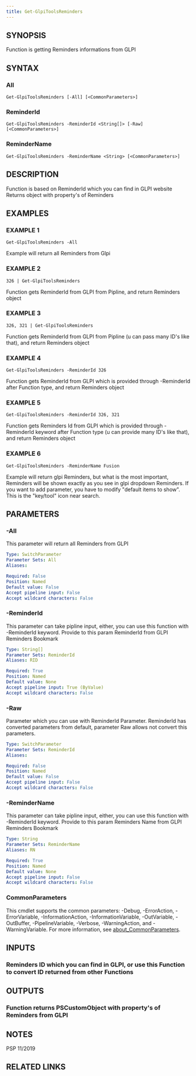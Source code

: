 ```yaml
---
title: Get-GlpiToolsReminders
---
```


## SYNOPSIS
Function is getting Reminders informations from GLPI

## SYNTAX

### All
```
Get-GlpiToolsReminders [-All] [<CommonParameters>]
```

### ReminderId
```
Get-GlpiToolsReminders -ReminderId <String[]> [-Raw] [<CommonParameters>]
```

### ReminderName
```
Get-GlpiToolsReminders -ReminderName <String> [<CommonParameters>]
```

## DESCRIPTION
Function is based on ReminderId which you can find in GLPI website
Returns object with property's of Reminders

## EXAMPLES

### EXAMPLE 1
```
Get-GlpiToolsReminders -All
```

Example will return all Reminders from Glpi

### EXAMPLE 2
```
326 | Get-GlpiToolsReminders
```

Function gets ReminderId from GLPI from Pipline, and return Reminders object

### EXAMPLE 3
```
326, 321 | Get-GlpiToolsReminders
```

Function gets ReminderId from GLPI from Pipline (u can pass many ID's like that), and return Reminders object

### EXAMPLE 4
```
Get-GlpiToolsReminders -ReminderId 326
```

Function gets ReminderId from GLPI which is provided through -ReminderId after Function type, and return Reminders object

### EXAMPLE 5
```
Get-GlpiToolsReminders -ReminderId 326, 321
```

Function gets Reminders Id from GLPI which is provided through -ReminderId keyword after Function type (u can provide many ID's like that), and return Reminders object

### EXAMPLE 6
```
Get-GlpiToolsReminders -ReminderName Fusion
```

Example will return glpi Reminders, but what is the most important, Reminders will be shown exactly as you see in glpi dropdown Reminders.
If you want to add parameter, you have to modify "default items to show".
This is the "key/tool" icon near search.

## PARAMETERS

### -All
This parameter will return all Reminders from GLPI

```yaml
Type: SwitchParameter
Parameter Sets: All
Aliases:

Required: False
Position: Named
Default value: False
Accept pipeline input: False
Accept wildcard characters: False
```

### -ReminderId
This parameter can take pipline input, either, you can use this function with -ReminderId keyword.
Provide to this param ReminderId from GLPI Reminders Bookmark

```yaml
Type: String[]
Parameter Sets: ReminderId
Aliases: RID

Required: True
Position: Named
Default value: None
Accept pipeline input: True (ByValue)
Accept wildcard characters: False
```

### -Raw
Parameter which you can use with ReminderId Parameter.
ReminderId has converted parameters from default, parameter Raw allows not convert this parameters.

```yaml
Type: SwitchParameter
Parameter Sets: ReminderId
Aliases:

Required: False
Position: Named
Default value: False
Accept pipeline input: False
Accept wildcard characters: False
```

### -ReminderName
This parameter can take pipline input, either, you can use this function with -ReminderId keyword.
Provide to this param Reminders Name from GLPI Reminders Bookmark

```yaml
Type: String
Parameter Sets: ReminderName
Aliases: RN

Required: True
Position: Named
Default value: None
Accept pipeline input: False
Accept wildcard characters: False
```

### CommonParameters
This cmdlet supports the common parameters: -Debug, -ErrorAction, -ErrorVariable, -InformationAction, -InformationVariable, -OutVariable, -OutBuffer, -PipelineVariable, -Verbose, -WarningAction, and -WarningVariable. For more information, see [about_CommonParameters](http://go.microsoft.com/fwlink/?LinkID=113216).

## INPUTS

### Reminders ID which you can find in GLPI, or use this Function to convert ID returned from other Functions
## OUTPUTS

### Function returns PSCustomObject with property's of Reminders from GLPI
## NOTES
PSP 11/2019

## RELATED LINKS
